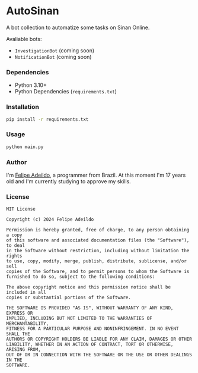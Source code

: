 # AutoSinan

A bot collection to automatize some tasks on Sinan Online.

Avaliable bots:

- `InvestigationBot` (coming soon)
- `NotificationBot` (coming soon)

### Dependencies

- Python 3.10+
- Python Dependencies (`requirements.txt`)

### Installation

```bash
pip install -r requirements.txt
```

### Usage

```bash
python main.py
```

### Author

I'm [Felipe Adeildo](https://github.com/felipe-adeildo), a programmer from Brazil. At this moment I'm 17 years old and I'm currently studying to approve my skills.

### License
```
MIT License

Copyright (c) 2024 Felipe Adeildo

Permission is hereby granted, free of charge, to any person obtaining a copy
of this software and associated documentation files (the "Software"), to deal
in the Software without restriction, including without limitation the rights
to use, copy, modify, merge, publish, distribute, sublicense, and/or sell
copies of the Software, and to permit persons to whom the Software is
furnished to do so, subject to the following conditions:

The above copyright notice and this permission notice shall be included in all
copies or substantial portions of the Software.

THE SOFTWARE IS PROVIDED "AS IS", WITHOUT WARRANTY OF ANY KIND, EXPRESS OR
IMPLIED, INCLUDING BUT NOT LIMITED TO THE WARRANTIES OF MERCHANTABILITY,
FITNESS FOR A PARTICULAR PURPOSE AND NONINFRINGEMENT. IN NO EVENT SHALL THE
AUTHORS OR COPYRIGHT HOLDERS BE LIABLE FOR ANY CLAIM, DAMAGES OR OTHER
LIABILITY, WHETHER IN AN ACTION OF CONTRACT, TORT OR OTHERWISE, ARISING FROM,
OUT OF OR IN CONNECTION WITH THE SOFTWARE OR THE USE OR OTHER DEALINGS IN THE
SOFTWARE.
```